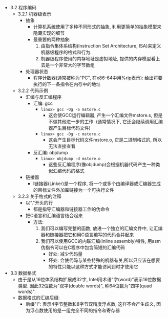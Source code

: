 - 3.2 程序编码
    - 3.2.1 机器级表示
        - 抽象
            - 计算机系统使用了多种不同形式的抽象, 利用更简单的抽象模型来隐藏实现的细节
            - 最重要的两种抽象:
                1. 由指令集体系结构(Instruction Set Architecture, ISA)来定义机器级程序的格式和行为.
                2. 机器级程序使用的内存地址是虚拟地址, 提供的内存模型看上去是一个非常大的字节数组
        - 处理器状态
            - 程序计数器(通常被称为"PC", 在x86-64中用%rip表示): 给出将要执行的下一条指令在内存中的地址
    - 3.2.2 代码示例
        - 汇编与反汇编程序
            - 汇编: gcc
                - ```linux> gcc -Og -S mstore.c```
                    - 这会使GCC运行编辑器, 产生一个汇编文件mstore.s, 但是不做其他进一步的工作. (通常情况下, 它还会继续调用汇编器产生目标代码文件)
                - ```linux> gcc -Og -c mstore.c```
                    - 这会产生目标代码文件mstore.o, 它是二进制格式的, 所以无法直接查看
            - 反汇编: objdump
                - ```linux> objdump -d mstore.o```
                    - 这些反汇编程序(像objdump)会根据机器代码产生一种类似汇编代码的格式
        - 链接器
            - l链接器(Linker)是一个程序, 将一个或多个由编译器或汇编器生成的目标文件外加库链接为一个可执行文件
    - 3.2.3 关于格式的注释
        - 以"."开头的行
            - 都是指导汇编器和链接器工作的伪命令
        - 把C语言和汇编语言结合起来
            - 方法:
                1. 我们可以编写完整的函数, 放进一个独立的汇编文件中, 让汇编器和链接器把它和用C语言编写的代码合并起来
                2. 我们可以使用GCC的内联汇编(inline assembly)特性, 用asm伪指令可以在C程序中包含简短的汇编代码
                    - 好处: 减少代码量
                    - 坏处: 会使代码与某些特殊的机器有关,所以只应该在想要的特性只能以这种方式才能访问到时才使用它
- 3.3 数据格式
    - 由于是从16位体系结构扩展成32字, Intel用术语"字(word)"表示16位数据类型. 因此32位数为"双字(double words)", 称64位数为"四字(quad words)".
    - 数据格式的汇编后缀:
        - 后缀"l": 表示4字节整数和8字节双精度浮点数, 这样不会产生歧义, 因为浮点数使用的是一组完全不同的指令和寄存器